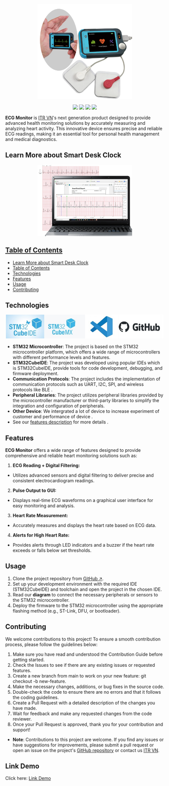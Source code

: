 <p align="center">
  <a href="https://www.lookeetech.com/cdn/shop/products/Lookee-EKG-ECG-Heart-Health-Tracker-Monitor-2_1800x1800.jpg?v=1585200915"><img src="./docs/pic/Lookee-EKG-ECG-Heart-Health-Tracker-Monitor-2_1800x1800.png" alt="Project Image" width="300" height="auto">
</p>

<p align="center">
    <a href="https://github.com/vyluu-itr/06-2024-itr-intern-group-2"><img src="https://img.shields.io/badge/release-v0.0.2.1-blue"></a>
    <a href=""><img src="https://img.shields.io/badge/language-C/C++-aff.svg"></a>
    <a href="https://www.st.com/en/development-tools/stm32cubeide.html"><img src="https://img.shields.io/badge/ide-STM32CubeIDE-pink.svg"></a>
    <a href="https://itrvn.com/"><img src="https://img.shields.io/badge/source-ITR%20VN-yel.svg"></a>
</p>

**ECG Monitor** is [ITR VN](https://itrvn.com/)'s next generation product designed to provide advanced health monitoring solutions by accurately measuring and analyzing heart activity. This innovative device ensures precise and reliable ECG readings, making it an essential tool for personal health management and medical diagnostics.

## Learn More about Smart Desk Clock 
 <p align="center">
  <a href="https://www.lookeetech.com/cdn/shop/products/Lookee-EKG-ECG-Heart-Health-Tracker-Monitor-PC-App_1800x1800.jpg?v=1585200915"><img src="./docs/pic/Lookee-EKG-ECG-Heart-Health-Tracker-Monitor-PC-App.png" alt="Project Image" width="300" height="auto">
</p>

## Table of Contents
- [Learn More about Smart Desk Clock](#learn-more-about-smart-desk-clock)
- [Table of Contents](#table-of-contents)
- [Technologies](#technologies)
- [Features](#features)
- [Usage](#usage)
- [Contributing](#contributing)

## Technologies
 <p align="center">
  <img src="./docs/pic/tech.jpg" alt="Project Image" width="500" height="auto">
</p>

* **STM32 Microcontroller**: The project is based on the STM32 microcontroller platform, which offers a wide range of microcontrollers with different performance levels and features.
*  **STM32CubeIDE**: The project was developed using popular IDEs which is STM32CubeIDE, provide tools for code development, debugging, and firmware deployment.
*  **Communication Protocols**: The project includes the implementation of communication protocols such as UART, I2C, SPI, and wireless protocols like BLE .
*  **Peripheral Libraries**: The project utilizes peripheral libraries provided by the microcontroller manufacturer or third-party libraries to simplify the integration and configuration of peripherals.
*  **Other Device**: We intergrated a lot of device to increase experiment of customer and performance of device .
*  See our [features description](./feature_of_project.md) for more details .

## Features

**ECG Monitor** offers a wide range of features designed to provide comprehensive and reliable heart monitoring solutions such as:

1. **ECG Reading + Digital Filtering:**
  - Utilizes advanced sensors and digital filtering to deliver precise and consistent electrocardiogram readings.

2. **Pulse Output to GUI:**
  - Displays real-time ECG waveforms on a graphical user interface for easy monitoring and analysis.

3. **Heart Rate Measurement:**
  - Accurately measures and displays the heart rate based on ECG data.

4. **Alerts for High Heart Rate:**
  - Provides alerts through LED indicators and a buzzer if the heart rate exceeds or falls below set thresholds.


## Usage
1. Clone the project repository from [GitHub ↗](https://github.com/vyluu-itr/06-2024-itr-intern-group-2).
2. Set up your development environment with the required IDE (STM32CubeIDE) and toolchain and open the project in the chosen IDE.
3. Read our **diagram**<!--[diagram](./doc/pic/.png)--> to connect the necessary peripherals or sensors to the STM32 microcontroller.
4. Deploy the firmware to the STM32 microcontroller using the appropriate flashing method (e.g., ST-Link, DFU, or bootloader).

## Contributing
We welcome contributions to this project! To ensure a smooth contribution process, please follow the guidelines below:

1. Make sure you have read and understood the Contribution Guide before getting started.
2. Check the Issues to see if there are any existing issues or requested features.
3. Create a new branch from main to work on your new feature: git checkout -b new-feature.
4. Make the necessary changes, additions, or bug fixes in the source code.
5. Double-check the code to ensure there are no errors and that it follows the coding guidelines.
6. Create a Pull Request with a detailed description of the changes you have made.
7. Wait for feedback and make any requested changes from the code reviewer.
8. Once your Pull Request is approved, thank you for your contribution and support!
* **Note**: Contributions to this project are welcome. If you find any issues or have suggestions for improvements, please submit a pull request or open an issue on the project's [GitHub repository](https://github.com/vyluu-itr/06-2024-itr-intern-group-2) or contact us [ITR VN](https://itrvn.com/).

## Link Demo
Click here: [Link Demo](https://youtu.be/GecrkffAJJY)